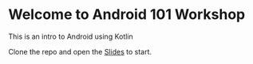 # Welcome to Android 101 Workshop
This is an intro to Android using Kotlin

Clone the repo and open the [Slides](https://docs.google.com/a/nearsoft.com/presentation/d/1ClOMq9LcOG27th8Zv1b1YJR-uC05TITVwfbyniPJnsE/edit?usp=sharing) to start.
